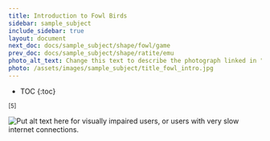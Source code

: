 ```yaml
---
title: Introduction to Fowl Birds
sidebar: sample_subject
include_sidebar: true
layout: document
next_doc: docs/sample_subject/shape/fowl/game
prev_doc: docs/sample_subject/shape/ratite/emu
photo_alt_text: Change this text to describe the photograph linked in "photo".
photo: /assets/images/sample_subject/title_fowl_intro.jpg
---
```


* TOC
{:toc}

<sup>[5]</sup>

<img src="/template-information-site/assets/images/sample_subject/fowl.jpg" alt="Put alt text here for visually impaired users, or users with very slow internet connections."/>
